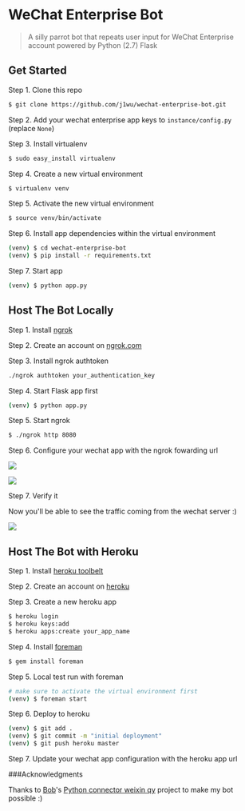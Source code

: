 WeChat Enterprise Bot
==============================

> A silly parrot bot that repeats user input for WeChat Enterprise account powered by Python (2.7) Flask


## Get Started

Step 1. Clone this repo
```bash
$ git clone https://github.com/j1wu/wechat-enterprise-bot.git
```
Step 2. Add your wechat enterprise app keys to `instance/config.py` (replace `None`)

Step 3. Install virtualenv
```bash
$ sudo easy_install virtualenv
```
Step 4. Create a new virtual environment
```bash
$ virtualenv venv
```
Step 5. Activate the new virtual environment
```bash
$ source venv/bin/activate
```
Step 6. Install app dependencies within the virtual environment
```bash
(venv) $ cd wechat-enterprise-bot
(venv) $ pip install -r requirements.txt
```
Step 7. Start app
```bash
(venv) $ python app.py
```


## Host The Bot Locally

Step 1. Install [ngrok](https://github.com/inconshreveable/ngrok)

Step 2. Create an account on [ngrok.com](https://ngrok.com/signup)

Step 3. Install ngrok authtoken
```bash
./ngrok authtoken your_authentication_key
```
Step 4. Start Flask app first
```bash
(venv) $ python app.py
```
Step 5. Start ngrok
```bash
$ ./ngrok http 8080
```
Step 6. Configure your wechat app with the ngrok fowarding url

![](https://cloud.githubusercontent.com/assets/5327840/13206716/0e3de920-d93f-11e5-97b8-0773d1656ae9.png)

![](https://cloud.githubusercontent.com/assets/5327840/13206743/7b4ba8f4-d93f-11e5-8d1a-0cf99712b043.png)

Step 7. Verify it

Now you'll be able to see the traffic coming from the wechat server :)

![](https://cloud.githubusercontent.com/assets/5327840/13206782/3b14a60e-d940-11e5-9c8d-0acef9a1646e.png)


## Host The Bot with Heroku

Step 1. Install [heroku toolbelt](https://toolbelt.heroku.com/)

Step 2. Create an account on [heroku](https://signup.heroku.com/)

Step 3. Create a new heroku app
```bash
$ heroku login
$ heroku keys:add
$ heroku apps:create your_app_name
``` 
Step 4. Install [foreman](https://github.com/ddollar/foreman)
```bash
$ gem install foreman
```
Step 5. Local test run with foreman
```bash
# make sure to activate the virtual environment first
(venv) $ foreman start
```
Step 6. Deploy to heroku
```bash
(venv) $ git add .
(venv) $ git commit -m "initial deployment"
(venv) $ git push heroku master
```
Step 7. Update your wechat app configuration with the heroku app url


###Acknowledgments

Thanks to [Bob](https://github.com/iambocai)'s [Python connector weixin qy](https://github.com/iambocai/python-connector-weixin-qy) project to make my bot possible :)